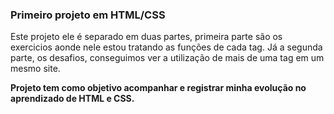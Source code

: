 ### Primeiro projeto em HTML/CSS

Este projeto ele é separado em duas partes, primeira parte são os exercicios aonde nele estou tratando as funções de cada tag. Já a segunda parte, os desafios, conseguimos ver a utilização de mais de uma tag em um mesmo site.

**Projeto tem como objetivo acompanhar e registrar minha evolução no aprendizado de HTML e CSS.**

